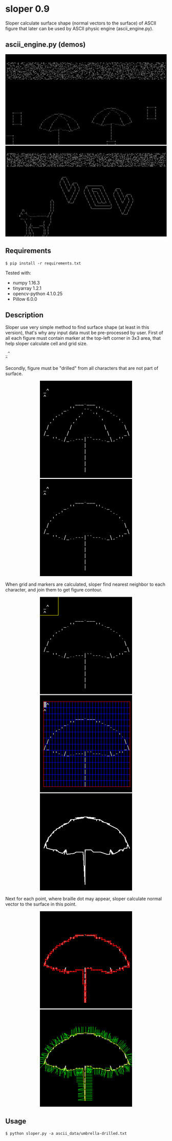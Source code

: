 # sloper 0.9
Sloper calculate surface shape (normal vectors to the surface) of ASCII figure that later can be used by ASCII physic engine (ascii_engine.py).

## ascii_engine.py (demos)
<p align="center">
<img src="./doc/demo1.gif"/>
<img src="./doc/demo3.gif"/>
</p>

## Requirements
```
$ pip install -r requirements.txt
```
Tested with:
- numpy            1.16.3
- tinyarray        1.2.1
- opencv-python    4.1.0.25
- Pillow           6.0.0


## Description
Sloper use very simple method to find surface shape (at least in this version), that's why any input data must be pre-processed by user.
First of all each figure must contain marker at the top-left corner in 3x3 area, that help sloper calculate cell and grid size.
```
_^
^
```
Secondly, figure must be "drilled" from all characters that are not part of surface.

<p align="center">
<img src="./doc/umbrella_not_drilled.png"/>
<img src="./doc/umbrella_drilled.png"/>
</p>

When grid and markers are calculated, sloper find nearest neighbor to each character, and join them to get figure contour.

<p align="center">
<img src="./doc/ascii_image.png"/>
<img src="./doc/grid_and_markers.png"/>
<img src="./doc/contours.png"/>
</p>

Next for each point, where braille dot may appear, sloper calculate normal vector to the surface in this point.

<p align="center">
<img src="./doc/braille_dots.png"/>
<img src="./doc/normal_vectors.png"/>
</p>

## Usage
```
$ python sloper.py -a ascii_data/umbrella-drilled.txt
```
